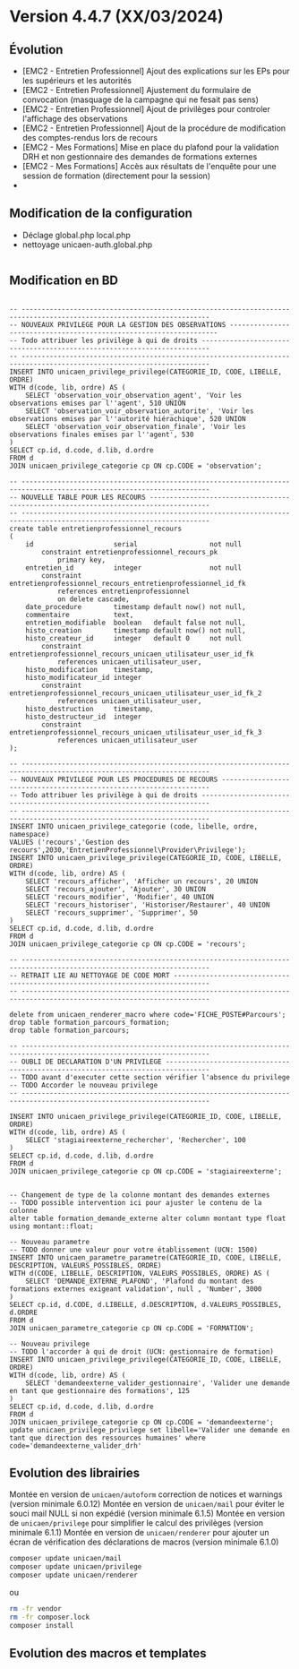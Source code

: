 Version 4.4.7 (XX/03/2024)
====

Évolution
---
- [EMC2 - Entretien Professionnel] Ajout des explications sur les EPs pour les supérieurs et les autorités
- [EMC2 - Entretien Professionnel] Ajustement du formulaire de convocation (masquage de la campagne qui ne fesait pas sens)
- [EMC2 - Entretien Professionnel] Ajout de privilèges pour controler l'affichage des observations
- [EMC2 - Entretien Professionnel] Ajout de la procédure de modification des comptes-rendus lors de recours
- [EMC2 - Mes Formations] Mise en place du plafond pour la validation DRH et non gestionnaire des demandes de formations externes
- [EMC2 - Mes Formations] Accès aux résultats de l'enquête pour une session de formation (directement pour la session)
- 

Modification de la configuration
---

- Déclage global.php local.php
- nettoyage unicaen-auth.global.php

```bash
```

Modification en BD
---

```postgresql

-- ---------------------------------------------------------------------------------------------------------------------
-- NOUVEAUX PRIVILEGE POUR LA GESTION DES OBSERVATIONS -------------------------------------------------------------------
-- Todo attribuer les privilège à qui de droits ------------------------------------------------------------------------
-- ---------------------------------------------------------------------------------------------------------------------
INSERT INTO unicaen_privilege_privilege(CATEGORIE_ID, CODE, LIBELLE, ORDRE)
WITH d(code, lib, ordre) AS (
    SELECT 'observation_voir_observation_agent', 'Voir les observations emises par l''agent', 510 UNION
    SELECT 'observation_voir_observation_autorite', 'Voir les observations emises par l''autorité hiérachique', 520 UNION
    SELECT 'observation_voir_observation_finale', 'Voir les observations finales emises par l''agent', 530
)
SELECT cp.id, d.code, d.lib, d.ordre
FROM d
JOIN unicaen_privilege_categorie cp ON cp.CODE = 'observation';

-- ---------------------------------------------------------------------------------------------------------------------
-- NOUVELLE TABLE POUR LES RECOURS -------------------------------------------------------------------------------------
-- ---------------------------------------------------------------------------------------------------------------------
create table entretienprofessionnel_recours
(
    id                    serial                  not null
        constraint entretienprofessionnel_recours_pk
            primary key,
    entretien_id          integer                 not null
        constraint entretienprofessionnel_recours_entretienprofessionnel_id_fk
            references entretienprofessionnel
            on delete cascade,
    date_procedure        timestamp default now() not null,
    commentaire           text,
    entretien_modifiable  boolean   default false not null,
    histo_creation        timestamp default now() not null,
    histo_createur_id     integer   default 0     not null
        constraint entretienprofessionnel_recours_unicaen_utilisateur_user_id_fk
            references unicaen_utilisateur_user,
    histo_modification    timestamp,
    histo_modificateur_id integer
        constraint entretienprofessionnel_recours_unicaen_utilisateur_user_id_fk_2
            references unicaen_utilisateur_user,
    histo_destruction     timestamp,
    histo_destructeur_id  integer
        constraint entretienprofessionnel_recours_unicaen_utilisateur_user_id_fk_3
            references unicaen_utilisateur_user
);

-- ---------------------------------------------------------------------------------------------------------------------
-- NOUVEAUX PRIVILEGE POUR LES PROCEDURES DE RECOURS -------------------------------------------------------------------
-- Todo attribuer les privilège à qui de droits ------------------------------------------------------------------------
-- ---------------------------------------------------------------------------------------------------------------------
INSERT INTO unicaen_privilege_categorie (code, libelle, ordre, namespace)
VALUES ('recours','Gestion des recours',2030,'EntretienProfessionnel\Provider\Privilege');
INSERT INTO unicaen_privilege_privilege(CATEGORIE_ID, CODE, LIBELLE, ORDRE)
WITH d(code, lib, ordre) AS (
    SELECT 'recours_afficher', 'Afficher un recours', 20 UNION
    SELECT 'recours_ajouter', 'Ajouter', 30 UNION
    SELECT 'recours_modifier', 'Modifier', 40 UNION
    SELECT 'recours_historiser', 'Historiser/Restaurer', 40 UNION
    SELECT 'recours_supprimer', 'Supprimer', 50
)
SELECT cp.id, d.code, d.lib, d.ordre
FROM d
JOIN unicaen_privilege_categorie cp ON cp.CODE = 'recours';

-- ---------------------------------------------------------------------------------------------------------------------
-- RETRAIT LIE AU NETTOYAGE DE CODE MORT -------------------------------------------------------------------------------
-- ---------------------------------------------------------------------------------------------------------------------

delete from unicaen_renderer_macro where code='FICHE_POSTE#Parcours';
drop table formation_parcours_formation;
drop table formation_parcours;

-- ---------------------------------------------------------------------------------------------------------------------
-- OUBLI DE DECLARATION D'UN PRIVILEGE ---------------------------------------------------------------------------------
-- TODO avant d'executer cette section vérifier l'absence du privilege 
-- TODO Accorder le nouveau privilege 
-- ---------------------------------------------------------------------------------------------------------------------

INSERT INTO unicaen_privilege_privilege(CATEGORIE_ID, CODE, LIBELLE, ORDRE)
WITH d(code, lib, ordre) AS (
    SELECT 'stagiaireexterne_rechercher', 'Rechercher', 100
)
SELECT cp.id, d.code, d.lib, d.ordre
FROM d
JOIN unicaen_privilege_categorie cp ON cp.CODE = 'stagiaireexterne';


-- Changement de type de la colonne montant des demandes externes
-- TODO possible intervention ici pour ajuster le contenu de la colonne
alter table formation_demande_externe alter column montant type float using montant::float;

-- Nouveau parametre
-- TODO donner une valeur pour votre établissement (UCN: 1500)
INSERT INTO unicaen_parametre_parametre(CATEGORIE_ID, CODE, LIBELLE, DESCRIPTION, VALEURS_POSSIBLES, ORDRE)
WITH d(CODE, LIBELLE, DESCRIPTION, VALEURS_POSSIBLES, ORDRE) AS (
    SELECT 'DEMANDE_EXTERNE_PLAFOND', 'Plafond du montant des formations externes exigeant validation', null , 'Number', 3000
)
SELECT cp.id, d.CODE, d.LIBELLE, d.DESCRIPTION, d.VALEURS_POSSIBLES, d.ORDRE
FROM d
JOIN unicaen_parametre_categorie cp ON cp.CODE = 'FORMATION';

-- Nouveau privilege
-- TODO l'accorder à qui de droit (UCN: gestionnaire de formation)
INSERT INTO unicaen_privilege_privilege(CATEGORIE_ID, CODE, LIBELLE, ORDRE)
WITH d(code, lib, ordre) AS (
    SELECT 'demandeexterne_valider_gestionnaire', 'Valider une demande en tant que gestionnaire des formations', 125
)
SELECT cp.id, d.code, d.lib, d.ordre
FROM d
JOIN unicaen_privilege_categorie cp ON cp.CODE = 'demandeexterne';
update unicaen_privilege_privilege set libelle='Valider une demande en tant que direction des ressources humaines' where code='demandeexterne_valider_drh'
```

Evolution des librairies
---

Montée en version de `unicaen/autoform` correction de notices et warnings (version minimale 6.0.12) 
Montée en version de `unicaen/mail` pour éviter le souci mail NULL si non expédié (version minimale 6.1.5) 
Montée en version de `unicaen/privilege` pour simplifier le calcul des privilèges (version minimale 6.1.1) 
Montée en version de `unicaen/renderer` pour ajouter un écran de vérification des déclarations de macros (version minimale 6.1.0) 

```bash
composer update unicaen/mail
composer update unicaen/privilege
composer update unicaen/renderer
```

ou

```bash
rm -fr vendor
rm -fr composer.lock
composer install
```

Evolution des macros et templates
---

